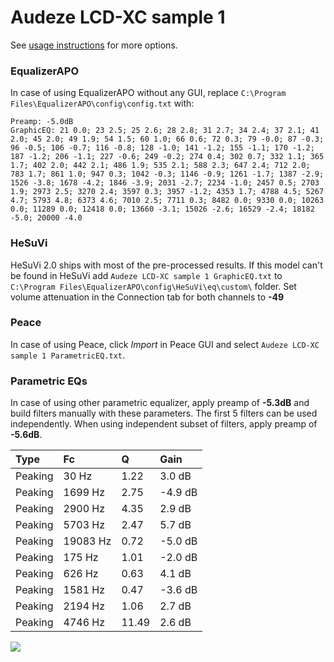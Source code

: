 # Audeze LCD-XC sample 1
See [usage instructions](https://github.com/jaakkopasanen/AutoEq#usage) for more options.

### EqualizerAPO
In case of using EqualizerAPO without any GUI, replace `C:\Program Files\EqualizerAPO\config\config.txt`
with:
```
Preamp: -5.0dB
GraphicEQ: 21 0.0; 23 2.5; 25 2.6; 28 2.8; 31 2.7; 34 2.4; 37 2.1; 41 2.0; 45 2.0; 49 1.9; 54 1.5; 60 1.0; 66 0.6; 72 0.3; 79 -0.0; 87 -0.3; 96 -0.5; 106 -0.7; 116 -0.8; 128 -1.0; 141 -1.2; 155 -1.1; 170 -1.2; 187 -1.2; 206 -1.1; 227 -0.6; 249 -0.2; 274 0.4; 302 0.7; 332 1.1; 365 1.7; 402 2.0; 442 2.1; 486 1.9; 535 2.1; 588 2.3; 647 2.4; 712 2.0; 783 1.7; 861 1.0; 947 0.3; 1042 -0.3; 1146 -0.9; 1261 -1.7; 1387 -2.9; 1526 -3.8; 1678 -4.2; 1846 -3.9; 2031 -2.7; 2234 -1.0; 2457 0.5; 2703 1.9; 2973 2.5; 3270 2.4; 3597 0.3; 3957 -1.2; 4353 1.7; 4788 4.5; 5267 4.7; 5793 4.8; 6373 4.6; 7010 2.5; 7711 0.3; 8482 0.0; 9330 0.0; 10263 0.0; 11289 0.0; 12418 0.0; 13660 -3.1; 15026 -2.6; 16529 -2.4; 18182 -5.0; 20000 -4.0
```

### HeSuVi
HeSuVi 2.0 ships with most of the pre-processed results. If this model can't be found in HeSuVi add
`Audeze LCD-XC sample 1 GraphicEQ.txt` to `C:\Program Files\EqualizerAPO\config\HeSuVi\eq\custom\` folder.
Set volume attenuation in the Connection tab for both channels to **-49**

### Peace
In case of using Peace, click *Import* in Peace GUI and select `Audeze LCD-XC sample 1 ParametricEQ.txt`.

### Parametric EQs
In case of using other parametric equalizer, apply preamp of **-5.3dB** and build filters manually
with these parameters. The first 5 filters can be used independently.
When using independent subset of filters, apply preamp of **-5.6dB**.

| Type    | Fc       |     Q | Gain    |
|:--------|:---------|:------|:--------|
| Peaking | 30 Hz    |  1.22 | 3.0 dB  |
| Peaking | 1699 Hz  |  2.75 | -4.9 dB |
| Peaking | 2900 Hz  |  4.35 | 2.9 dB  |
| Peaking | 5703 Hz  |  2.47 | 5.7 dB  |
| Peaking | 19083 Hz |  0.72 | -5.0 dB |
| Peaking | 175 Hz   |  1.01 | -2.0 dB |
| Peaking | 626 Hz   |  0.63 | 4.1 dB  |
| Peaking | 1581 Hz  |  0.47 | -3.6 dB |
| Peaking | 2194 Hz  |  1.06 | 2.7 dB  |
| Peaking | 4746 Hz  | 11.49 | 2.6 dB  |

![](https://raw.githubusercontent.com/jaakkopasanen/AutoEq/master/results/innerfidelity/sbaf-serious/Audeze%20LCD-XC%20sample%201/Audeze%20LCD-XC%20sample%201.png)
